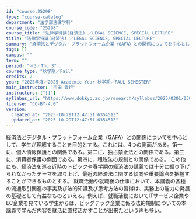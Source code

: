 ```yaml
---
id: "course:25298"
type: "course-catalog"
department: "法学部法律学科"
course_code: "25298"
course_title: "法律学特講(経済法) ／LEGAL SCIENCE, SPECIAL LECTURE"
title: "法律学特講(経済法) ／LEGAL SCIENCE, SPECIAL LECTURE"
summary: "経済法とデジタル・プラットフォーム企業（GAFA）との関係についてを中心として、学生が理解することを目的とする。これには、4つの側面がある。第一に、個人情報保護との関係である。第二に、独占禁止法との関係である。第三に、消費者保護の側面である…"
tags: []
campus: ""
term: ""
period: "木3／Thu 3"
course_type: "秋学期／Fall"
credits: 2
year: "2025年度／2025 Academic Year 秋学期／FALL SEMESTER"
main_instructor: "宗田 貴行"
instructors: ["[]"]
syllabus_url: "https://www.dokkyo.ac.jp/research/syllabus/2025/0301/0301_25298_ja_JP.html"
license: "CC-BY-4.0"
version:
  created_at: "2025-10-29T12:47:51.635451Z"
  updated_at: "2025-10-29T12:47:51.635451Z"
---
```

経済法とデジタル・プラットフォーム企業（GAFA）との関係についてを中心として、学生が理解することを目的とする。これには、4つの側面がある。第一に、個人情報保護との関係である。第二に、独占禁止法との関係である。第三に、消費者保護の側面である。第四に、租税法の規制との関係である。 この他にも、経済法を巡る近時のトピックや春学期の経済法の講義では十分に掘り下げられなかったテーマを取り上げ、最近の経済法に関する傾向や重要論点を把握することができるものとする。 就職活動や就職後の仕事において、本講義の各種の流通取引関連の事実及び法的知識及び思考方法の習得は、実務上の能力の発展の基礎として有益なものといえる。例えば、就職活動においてITサービス企業やEC企業を見ている学生からは、ビッグテック企業に係る法的規制についての本講義で学んだ内容を就活に直接活かすことが出来たという声も多い。
